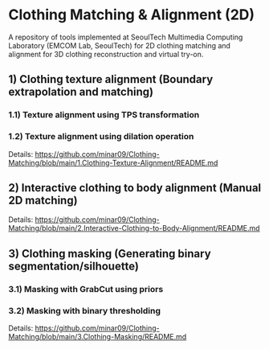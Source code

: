 # Clothing Matching & Alignment (2D)
A repository of tools implemented at SeoulTech Multimedia Computing Laboratory (EMCOM Lab, SeoulTech) for 2D clothing matching and alignment for 3D clothing reconstruction and virtual try-on.

## 1) Clothing texture alignment (Boundary extrapolation and matching)

### 1.1) Texture alignment using TPS transformation

### 1.2) Texture alignment using dilation operation

Details: https://github.com/minar09/Clothing-Matching/blob/main/1.Clothing-Texture-Alignment/README.md



## 2) Interactive clothing to body alignment (Manual 2D matching)



Details: https://github.com/minar09/Clothing-Matching/blob/main/2.Interactive-Clothing-to-Body-Alignment/README.md



## 3) Clothing masking (Generating binary segmentation/silhouette)

### 3.1) Masking with GrabCut using priors

### 3.2) Masking with binary thresholding

Details: https://github.com/minar09/Clothing-Matching/blob/main/3.Clothing-Masking/README.md

